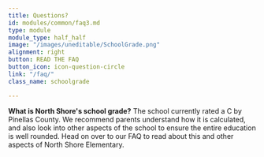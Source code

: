 ```yaml
---
title: Questions?
id: modules/common/faq3.md
type: module
module_type: half_half
image: "/images/uneditable/SchoolGrade.png"
alignment: right
button: READ THE FAQ
button_icon: icon-question-circle
link: "/faq/"
class_name: schoolgrade

---
```

<p><strong>What is North Shore's school grade?</strong> The school currently rated a C by Pinellas County. We recommend parents understand how it is calculated, and also look into other aspects of the school to ensure the entire education is well rounded. Head on over to our FAQ to read about this and other aspects of North Shore Elementary.</p>